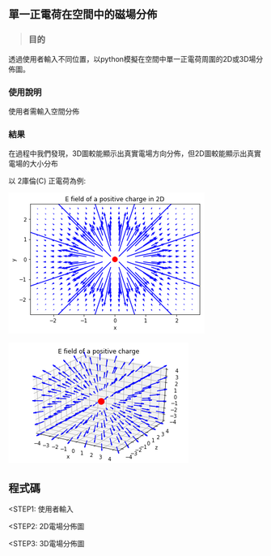 ## 單一正電荷在空間中的磁場分佈 #


> ### 目的 
透過使用者輸入不同位置，以python模擬在空間中單一正電荷周圍的2D或3D場分佈圖。


### 使用說明
使用者需輸入空間分佈


### 結果

在過程中我們發現，3D圖較能顯示出真實電場方向分佈，但2D圖較能顯示出真實電場的大小分布

以 2庫倫(C) 正電荷為例:

![Alt text](https://raw.githubusercontent.com/ShihPingLai/Group-9/master/E%20field/2D.png "2D電場分佈圖")

![Alt text](https://raw.githubusercontent.com/ShihPingLai/Group-9/master/E%20field/3D.png "3D電場分佈圖")


## 程式碼

<STEP1: 使用者輸入

<STEP2: 2D電場分佈圖

<STEP3: 3D電場分佈圖

